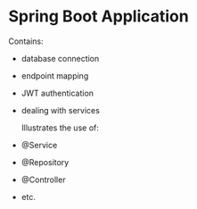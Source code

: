 # Spring Boot Application
  
   Contains:
- database connection <br>
- endpoint mapping <br>
- JWT authentication <br>
- dealing with services <br>


  Illustrates the use of:
- @Service <br>
- @Repository <br>
- @Controller <br>
- etc. <br>
